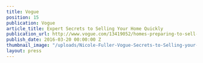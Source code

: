 ```yaml
---
title: Vogue
position: 15
publication: Vogue
article_title: Expert Secrets to Selling Your Home Quickly
publication_url: http://www.vogue.com/13419052/homes-preparing-to-sell-home-real-estate/
publish_date: 2016-03-20 00:00:00 Z
thumbnail_image: "/uploads/Nicole-Fuller-Vogue-Secrets-to-Selling-your-Home-Quickly-2.jpg"
layout: press
---
```


